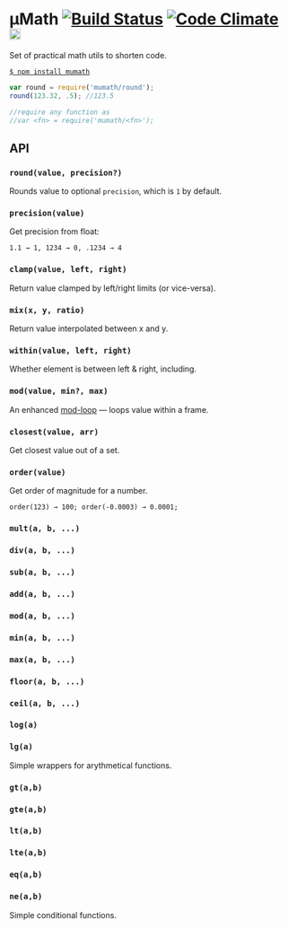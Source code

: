 # μMath [![Build Status](https://travis-ci.org/dfcreative/mumath.svg?branch=master)](https://travis-ci.org/dfcreative/mumath) [![Code Climate](https://codeclimate.com/github/dfcreative/mumath/badges/gpa.svg)](https://codeclimate.com/github/dfcreative/mumath) <a href="UNLICENSE"><img src="http://upload.wikimedia.org/wikipedia/commons/6/62/PD-icon.svg" width="20"/></a>

Set of practical math utils to shorten code.

[`$ npm install mumath`](https://npmjs.org/package/mumath)

```js
var round = require('mumath/round');
round(123.32, .5); //123.5

//require any function as
//var <fn> = require('mumath/<fn>');
```

## API

### `round(value, precision?)`

Rounds value to optional `precision`, which is `1` by default.


### `precision(value)`

Get precision from float:

`1.1 → 1, 1234 → 0, .1234 → 4`


### `clamp(value, left, right)`

Return value clamped by left/right limits (or vice-versa).


### `mix(x, y, ratio)`

Return value interpolated between x and y.


### `within(value, left, right)`

Whether element is between left & right, including.


### `mod(value, min?, max)`

An enhanced [mod-loop](http://npmjs.org/package/mod-loop) — loops value within a frame.

### `closest(value, arr)`

Get closest value out of a set.

### `order(value)`

Get order of magnitude for a number.

`order(123) → 100; order(-0.0003) → 0.0001;`

### `mult(a, b, ...)`
### `div(a, b, ...)`
### `sub(a, b, ...)`
### `add(a, b, ...)`
### `mod(a, b, ...)`
### `min(a, b, ...)`
### `max(a, b, ...)`
### `floor(a, b, ...)`
### `ceil(a, b, ...)`
### `log(a)`
### `lg(a)`

Simple wrappers for arythmetical functions.


### `gt(a,b)`
### `gte(a,b)`
### `lt(a,b)`
### `lte(a,b)`
### `eq(a,b)`
### `ne(a,b)`

Simple conditional functions.
